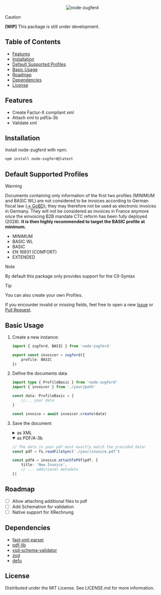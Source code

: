 <p align="center">
<img src="https://socialify.git.ci/jslno/node-zugferd/image?custom_description=A+library+to+create+XML+for+ZUGFeRD+invoices+and+append+it+to+PDF+files%2C+generating+PDF%2FA+compliant+documents.&description=1&issues=0&language=1&name=1&owner=1&pattern=Transparent&pulls=0&stargazers=1&theme=Auto" alt="node-zugferd" />
</p>

> [!CAUTION]
> **[WIP]** This package is still under development.

<h2>Table of Contents</h2>

- [Features](#features)
- [Installation](#installation)
- [Default Supported Profiles](#default-supported-profiles)
- [Basic Usage](#basic-usage)
- [Roadmap](#roadmap)
- [Dependencies](#dependencies)
- [License](#license)

<h2>Features</h2>

* Create Factur-X compliant xml
* Attach xml to pdf/a-3b
* Validate xml

<h2>Installation</h2>

Install node-zugferd with npm:

```bash
npm install node-zugferd@latest
```

<h2>Default Supported Profiles</h2>

> [!WARNING]
> Documents containing only information of the first two profiles (MINIMUM and BASIC WL) are not considered to be invoices according to German fiscal law ([&#8594; GoBD](https://www.bundesfinanzministerium.de/Content/DE/Downloads/BMF_Schreiben/Weitere_Steuerthemen/Abgabenordnung/2019-11-28-GoBD.html)); they may therefore not be used as electronic invoices in Germany. They will not be considered as invoices in France anymore once the einvoicing B2B mandate CTC reform has been fully deployed (2028). **It is then highly recommended to target the BASIC profile at minimum.**

* MINIMUM
* BASIC WL
* BASIC
* EN 16931 (COMFORT)
* EXTENDED


> [!NOTE]
> By default this package only provides support for the CII-Syntax

> [!TIP]
> You can also create your own Profiles.

If you encounter invalid or missing fields, feel free to open a new [Issue]() or [Pull Request]().

<h2>Basic Usage</h2>

1. Create a new instance:

    ```ts
    import { zugferd, BASIC } from 'node-zugferd'

    export const invoicer = zugferd({
        profile: BASIC
    })
    ```

2. Define the documents data

    ```ts
    import type { ProfileBasic } from 'node-zugferd'
    import { invoicer } from './your/path'

    const data: ProfileBasic = {
        //... your data
    }

    const invoice = await invoicer.create(data)
    ```
3. Save the document
    <details>
    <summary>as XML</summary>

    ```ts
    const xml = invoice.toXML()
    ```
    </details>

    <details open>
    <summary>as PDF/A-3b</summary>

    ```ts
    // The data in your pdf must exactly match the provided data!
    const pdf = fs.readFileSync('./your/invoice.pdf')

    const pdfA = invoice.attachToPdf(pdf, {
        title: 'New Invoice',
        // ... additional metadata
    })
    ```
    </details>


<h2>Roadmap</h2>

* [ ] Allow attaching additional files to pdf
* [ ] Add Schematron for validation
* [ ] Native support for XRechnung

<h2>Dependencies</h2>

* [fast-xml-parser](https://github.com/NaturalIntelligence/fast-xml-parser)
* [pdf-lib](https://github.com/Hopding/pdf-lib)
* [xsd-schema-validator](https://github.com/nikku/node-xsd-schema-validator)
* [zod](https://github.com/colinhacks/zod)
* [defu](https://github.com/unjs/defu)

<h2>License</h2>

Distributed under the MIT License. See LICENSE.md for more information.